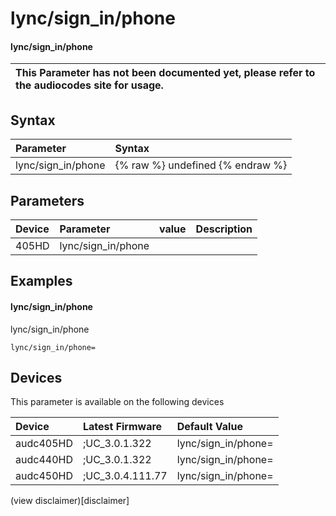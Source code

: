 ﻿---
description: lync/sign_in/phone
search: false
---

# lync/sign_in/phone

#### lync/sign_in/phone


| This Parameter has not been documented yet, please refer to the audiocodes site for usage.  |
| :--- |

## Syntax
| Parameter | Syntax |
| :--- | :--- |
|lync/sign_in/phone | {% raw %} undefined {% endraw %} |

## Parameters
|Device|Parameter|value|Description|
|:---|:---|:---|:---|
| 405HD | lync/sign_in/phone |  |  |

## Examples
#### lync/sign_in/phone

lync/sign_in/phone

```
lync/sign_in/phone=
```

## Devices
This parameter is available on the following devices

| Device | Latest Firmware | Default Value |
|:---|:---|:---|
| audc405HD | ;UC_3.0.1.322 | lync/sign_in/phone= 
| audc440HD | ;UC_3.0.1.322 | lync/sign_in/phone= 
| audc450HD | ;UC_3.0.4.111.77 | lync/sign_in/phone= 

(view disclaimer)[disclaimer]
